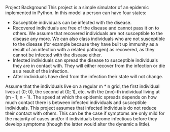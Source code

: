 Project Background
This project is a simple simulator of an epidemic inplemented in Python. In this model a person can have four states:
- Susceptible individuals can be infected with the disease.
- Recovered individuals are free of the disease and cannot pass it on to others. We assume that recovered individuals are not susceptible to the disease any more. We can also class individuals who are not susceptible to the disease (for example because they have built up immunity as a result of an infection with a related pathogen) as recovered, as they cannot be infected with the disease either.
- Infected individuals can spread the disease to susceptible individuals they are in contact with. They will either recover from the infection or die as a result of the infection.
- After individuals have died from the infection their state will not change.

Assume that the individuals live on a regular m * n grid, the first individual lives at (0; 0), the second at (0; 1), etc. with the (mn)-th individual living at (m - 1; n - 1).
The speed at which the epidemic spreads depends on how much contact there is between infected individuals and susceptible individuals.
This project assumes that infected individuals do not reduce their contact with others. This can be the case if symptoms are only mild for the majority of cases and/or if individuals become infectious before they develop symptoms (though the latter would alter the dynamic a little).